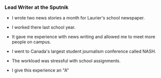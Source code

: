 ### Lead Writer at the Sputnik

- I wrote two news stories a month for Laurier's school newspaper.

- I worked there last school year.

- It gave me experience with news writing and allowed me to meet more people on campus.

- I went to Canada's largest student journalism conference called NASH.

- The workload was stressful with school assignments.

- I give this experience an "A"